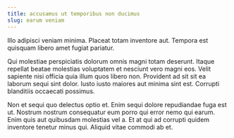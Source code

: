 ```yaml
---
title: accusamus ut temporibus non ducimus
slug: earum veniam
---
```


Illo adipisci veniam minima. Placeat totam inventore aut. Tempora est quisquam libero amet fugiat pariatur.

Qui molestiae perspiciatis dolorum omnis magni totam deserunt. Itaque repellat beatae molestias voluptatem et nesciunt vero magni eos. Velit sapiente nisi officia quia illum quos libero non. Provident ad sit sit ea laborum sequi sint dolor. Iusto iusto maiores aut minima sint est. Corrupti blanditiis occaecati possimus.

Non et sequi quo delectus optio et. Enim sequi dolore repudiandae fuga est ut. Nostrum nostrum consequatur eum porro qui error nemo qui earum. Enim quis aut quibusdam molestias vel a. Et at qui ad corrupti quidem inventore tenetur minus qui. Aliquid vitae commodi ab et.
